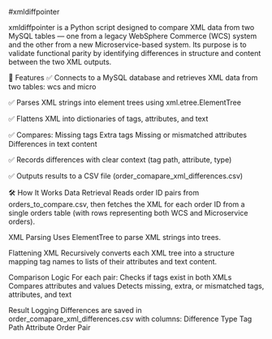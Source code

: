 #xmldiffpointer

xmldiffpointer is a Python script designed to compare XML data from two MySQL tables — one from a legacy WebSphere Commerce (WCS) system and the other from a new Microservice-based system. Its purpose is to validate functional parity by identifying differences in structure and content between the two XML outputs.

🚀 Features
✅ Connects to a MySQL database and retrieves XML data from two tables: wcs and micro

✅ Parses XML strings into element trees using xml.etree.ElementTree

✅ Flattens XML into dictionaries of tags, attributes, and text

✅ Compares:
Missing tags
Extra tags
Missing or mismatched attributes
Differences in text content

✅ Records differences with clear context (tag path, attribute, type)

✅ Outputs results to a CSV file (order_comapare_xml_differences.csv)

🛠️ How It Works
Data Retrieval
Reads order ID pairs from orders_to_compare.csv, then fetches the XML for each order ID from a single orders table (with rows representing both WCS and Microservice orders).

XML Parsing
Uses ElementTree to parse XML strings into trees.

Flattening XML
Recursively converts each XML tree into a structure mapping tag names to lists of their attributes and text content.

Comparison Logic
For each pair:
Checks if tags exist in both XMLs
Compares attributes and values
Detects missing, extra, or mismatched tags, attributes, and text

Result Logging
Differences are saved in order_comapare_xml_differences.csv with columns:
Difference Type
Tag Path
Attribute
Order Pair
